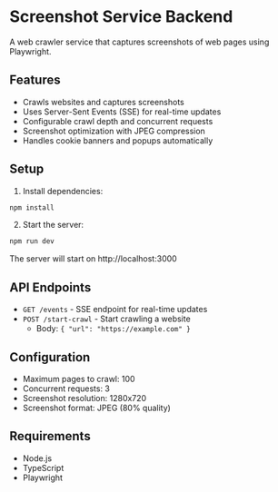 # Screenshot Service Backend

A web crawler service that captures screenshots of web pages using Playwright.

## Features

- Crawls websites and captures screenshots
- Uses Server-Sent Events (SSE) for real-time updates
- Configurable crawl depth and concurrent requests
- Screenshot optimization with JPEG compression
- Handles cookie banners and popups automatically

## Setup

1. Install dependencies:
```bash
npm install
```

2. Start the server:
```bash
npm run dev
```

The server will start on http://localhost:3000

## API Endpoints

- `GET /events` - SSE endpoint for real-time updates
- `POST /start-crawl` - Start crawling a website
  - Body: `{ "url": "https://example.com" }`

## Configuration

- Maximum pages to crawl: 100
- Concurrent requests: 3
- Screenshot resolution: 1280x720
- Screenshot format: JPEG (80% quality)

## Requirements

- Node.js
- TypeScript
- Playwright
